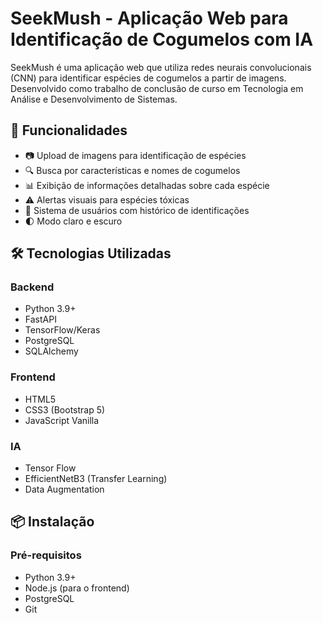 # SeekMush - Aplicação Web para Identificação de Cogumelos com IA

SeekMush é uma aplicação web que utiliza redes neurais convolucionais (CNN) para identificar espécies de cogumelos a partir de imagens. Desenvolvido como trabalho de conclusão de curso em Tecnologia em Análise e Desenvolvimento de Sistemas.

## 🚀 Funcionalidades

- 📷 Upload de imagens para identificação de espécies
- 🔍 Busca por características e nomes de cogumelos
- 📊 Exibição de informações detalhadas sobre cada espécie
- ⚠️ Alertas visuais para espécies tóxicas
- 👤 Sistema de usuários com histórico de identificações
- 🌓 Modo claro e escuro

## 🛠️ Tecnologias Utilizadas

### Backend
- Python 3.9+
- FastAPI
- TensorFlow/Keras
- PostgreSQL
- SQLAlchemy

### Frontend
- HTML5
- CSS3 (Bootstrap 5)
- JavaScript Vanilla

### IA
- Tensor Flow
- EfficientNetB3 (Transfer Learning)
- Data Augmentation

## 📦 Instalação

### Pré-requisitos
- Python 3.9+
- Node.js (para o frontend)
- PostgreSQL
- Git
